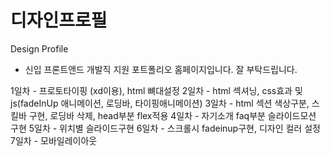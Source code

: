 # 디자인프로필
Design Profile

- 신입 프론트앤드 개발직 지원 포트폴리오 홈페이지입니다.
잘 부탁드립니다.

1일차 - 프로토타이핑 (xd이용), html 뼈대설정
2일차 - html 섹셔닝, css효과 및 js(fadeInUp 애니메이션, 로딩바, 타이핑애니메이션)
3일차 - html 섹션 색상구분, 스킬바 구현, 로딩바 삭제, head부분 flex적용
4일차 - 자기소개 faq부분 슬라이드모션 구현
5일차 - 위치별 슬라이드구현
6일차 - 스크롤시 fadeinup구현, 디자인 컬러 설정
7일차 - 모바일레이아웃
## 
